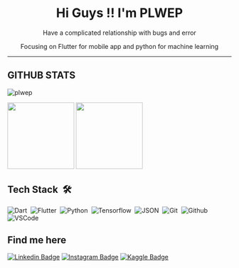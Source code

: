 <h1 align="center">Hi Guys !! I'm PLWEP</h1>
<p align="center">Have a complicated relationship with bugs and error</p>
<p align="center">Focusing on Flutter for mobile app and python for machine learning</p>
<hr />

## GITHUB STATS
<p align="left"><img src="https://komarev.com/ghpvc/?username=plwep&label=Profile%20Views&color=3085C3&style=for-the-badge" alt="plwep" /></p>
<p>
  <tr>
   <td><img src="https://github-readme-stats.vercel.app/api/top-langs/?username=plwep&layout=compact&theme=prussian" height="150"/></td>
   <td><img src="https://github-readme-streak-stats.herokuapp.com?user=PLWEP&theme=prussian&border_radius=4&hide_longest_streak=true" height="150"/></td>
  </tr>
</p>

## Tech Stack &nbsp;🛠

![Dart](https://img.shields.io/badge/-Dart-3085C3?style=flat&logo=dart)&nbsp;
![Flutter](https://img.shields.io/badge/-Flutter-3085C3?style=flat&logo=flutter)&nbsp;
![Python](https://img.shields.io/badge/-Python-3085C3?style=flat&logo=python)&nbsp;
![Tensorflow](https://img.shields.io/badge/-Tensorflow-3085C3?style=flat&logo=tensorflow)&nbsp;
![JSON](https://img.shields.io/badge/-JSON-3085C3?style=flat&logo=json)&nbsp;
![Git](https://img.shields.io/badge/-Git-3085C3?style=flat&logo=git)&nbsp;
![Github](https://img.shields.io/badge/-Github-3085C3?style=flat&logo=github)&nbsp;
![VSCode](https://img.shields.io/badge/-VS%20Code-3085C3?style=flat&logo=visual-studio-code)&nbsp;

## Find me here  
[![Linkedin Badge](https://img.shields.io/badge/-Permana%20Langgeng-3085C3?style=for-the-badge&logo=Linkedin&logoColor=white&link=https://www.linkedin.com/in/permana-langgeng)](https://www.linkedin.com/in/permana-langgeng) 
[![Instagram Badge](https://img.shields.io/badge/-ellwid.permana-3085C3?style=for-the-badge&logo=instagram&logoColor=white&link=https://www.instagram.com/ellwid.permana)](https://www.instagram.com/ellwid.permana) 
[![Kaggle Badge](https://img.shields.io/badge/-Permana%20LWEP-3085C3?style=for-the-badge&logo=kaggle&logoColor=white&link=https://www.kaggle.com/permanalwep)](https://www.kaggle.com/permanalwep) 

